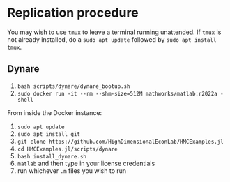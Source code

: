 # Replication procedure

You may wish to use `tmux` to leave a terminal running unattended.
If `tmux` is not already installed, do a `sudo apt update` followed by `sudo apt install tmux`.

## Dynare 

1. `bash scripts/dynare/dynare_bootup.sh`
2. `sudo docker run -it --rm --shm-size=512M mathworks/matlab:r2022a -shell`

From inside the Docker instance:
1. `sudo apt update`
2. `sudo apt install git`
3. `git clone https://github.com/HighDimensionalEconLab/HMCExamples.jl`
4. `cd HMCExamples.jl/scripts/dynare`
5. `bash install_dynare.sh`
6. `matlab` and then type in your license credentials
7. run whichever `.m` files you wish to run
